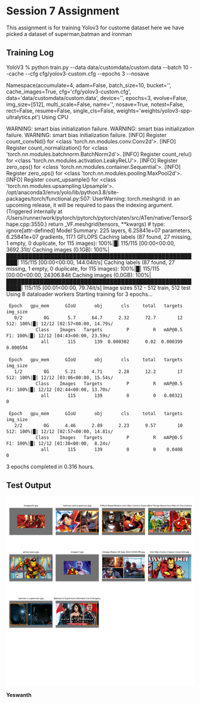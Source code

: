 # Session 7 Assignment

This assignment is for training Yolov3 for custome dataset here we have picked a dataset of superman,batman and ironman
## Training Log
 YoloV3 % python train.py --data data/customdata/custom.data --batch 10 --cache --cfg cfg/yolov3-custom.cfg --epochs 3 --nosave

Namespace(accumulate=4, adam=False, batch_size=10, bucket='', cache_images=True, cfg='cfg/yolov3-custom.cfg', data='data/customdata/custom.data', device='', epochs=3, evolve=False, img_size=[512], multi_scale=False, name='', nosave=True, notest=False, rect=False, resume=False, single_cls=False, weights='weights/yolov3-spp-ultralytics.pt')
Using CPU

WARNING: smart bias initialization failure.
WARNING: smart bias initialization failure.
WARNING: smart bias initialization failure.
[INFO] Register count_convNd() for <class 'torch.nn.modules.conv.Conv2d'>.
[INFO] Register count_normalization() for <class 'torch.nn.modules.batchnorm.BatchNorm2d'>.
[INFO] Register count_relu() for <class 'torch.nn.modules.activation.LeakyReLU'>.
[INFO] Register zero_ops() for <class 'torch.nn.modules.container.Sequential'>.
[INFO] Register zero_ops() for <class 'torch.nn.modules.pooling.MaxPool2d'>.
[INFO] Register count_upsample() for <class 'torch.nn.modules.upsampling.Upsample'>.
/opt/anaconda3/envs/yolo/lib/python3.8/site-packages/torch/functional.py:507: UserWarning: torch.meshgrid: in an upcoming release, it will be required to pass the indexing argument. (Triggered internally at /Users/runner/work/pytorch/pytorch/pytorch/aten/src/ATen/native/TensorShape.cpp:3550.)
  return _VF.meshgrid(tensors, **kwargs)  # type: ignore[attr-defined]
Model Summary: 225 layers, 6.25841e+07 parameters, 6.25841e+07 gradients, 117.1 GFLOPS
Caching labels (87 found, 27 missing, 1 empty, 0 duplicate, for 115 images): 100%|█| 115/115 [00:00<00:00, 3692.31it/
Caching images (0.1GB): 100%|█████████████████████████████████████████████████████| 115/115 [00:00<00:00, 144.04it/s]
Caching labels (87 found, 27 missing, 1 empty, 0 duplicate, for 115 images): 100%|█| 115/115 [00:00<00:00, 24306.84it
Caching images (0.0GB): 100%|██████████████████████████████████████████████████████| 115/115 [00:01<00:00, 79.74it/s]
Image sizes 512 - 512 train, 512 test
Using 8 dataloader workers
Starting training for 3 epochs...

     Epoch   gpu_mem      GIoU       obj       cls     total   targets  img_size
       0/2        0G       5.7      64.7      2.32      72.7        12       512: 100%|█| 12/12 [02:57<00:00, 14.79s/
               Class    Images   Targets         P         R   mAP@0.5        F1: 100%|█| 12/12 [04:43<00:00, 23.59s/
                 all       115       139  0.000302      0.02  0.000399  0.000594

     Epoch   gpu_mem      GIoU       obj       cls     total   targets  img_size
       1/2        0G      5.21      4.71      2.28      12.2        17       512: 100%|█| 12/12 [03:06<00:00, 15.54s/
               Class    Images   Targets         P         R   mAP@0.5        F1: 100%|█| 12/12 [02:44<00:00, 13.70s/
                 all       115       139         0         0   0.00321         0

     Epoch   gpu_mem      GIoU       obj       cls     total   targets  img_size
       2/2        0G      4.46      2.89      2.23      9.57        10       512: 100%|█| 12/12 [02:57<00:00, 14.81s/
               Class    Images   Targets         P         R   mAP@0.5        F1: 100%|█| 12/12 [01:38<00:00,  8.24s/
                 all       115       139         0         0    0.0408         0
3 epochs completed in 0.316 hours.


## Test Output
![Group Norm](test_batch0.png)




**Yeswanth**
